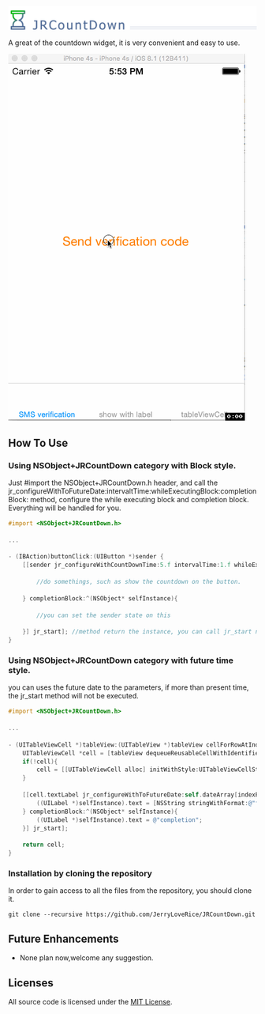 ![](Logo/header.png)

A great of the countdown widget, it is very convenient and easy to use.

![enter image description here](Logo/exhibition.gif)

How To Use
----------

### Using NSObject+JRCountDown category with Block style.

Just #import the NSObject+JRCountDown.h header, and call the jr_configureWithToFutureDate:intervaltTime:whileExecutingBlock:completionBlock:
method, configure the while executing block and completion block. Everything will be
handled for you.

```objective-c
#import <NSObject+JRCountDown.h>

...

- (IBAction)buttonClick:(UIButton *)sender {
    [[sender jr_configureWithCountDownTime:5.f intervalTime:1.f whileExecutingBlock:^(NSObject* selfInstance, CGFloat SurplusSec) {

        //do somethings, such as show the countdown on the button.

    } completionBlock:^(NSObject* selfInstance){
        
    	//you can set the sender state on this

    }] jr_start]; //method return the instance, you can call jr_start nethod to start at the same time.
}
```

### Using NSObject+JRCountDown category with future time style.

you can uses the future date to the parameters, if more than present time, the jr_start method will not be executed.

```objective-c
#import <NSObject+JRCountDown.h>

...

- (UITableViewCell *)tableView:(UITableView *)tableView cellForRowAtIndexPath:(NSIndexPath *)indexPath {
    UITableViewCell *cell = [tableView dequeueReusableCellWithIdentifier:@"cell"];
    if(!cell){
        cell = [[UITableViewCell alloc] initWithStyle:UITableViewCellStyleDefault reuseIdentifier:@"cell"];
    }
    
    [[cell.textLabel jr_configureWithToFutureDate:self.dateArray[indexPath.row] intervaltTime:0.1f whileExecutingBlock:^(NSObject* selfInstance, CGFloat SurplusSec) {
        ((UILabel *)selfInstance).text = [NSString stringWithFormat:@"future time countdown %f second", SurplusSec];
    } completionBlock:^(NSObject* selfInstance){
        ((UILabel *)selfInstance).text = @"completion";
    }] jr_start];
    
    return cell;
}
```

### Installation by cloning the repository

In order to gain access to all the files from the repository, you should clone it.
```
git clone --recursive https://github.com/JerryLoveRice/JRCountDown.git
```

Future Enhancements
-------------------

- None plan now,welcome any suggestion.

## Licenses

All source code is licensed under the [MIT License](https://raw.githubusercontent.com/JerryLoveRice/JRCountDown/master/LICENSE).
